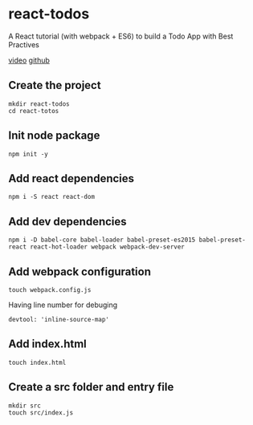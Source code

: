 # react-todos

A React tutorial (with webpack + ES6) to build a Todo App with Best Practives

[video](https://www.youtube.com/watch?v=IR6smI_YJDE)
[github](https://github.com/michaelcheng429/react-tutorial-todos)


## Create the project

    mkdir react-todos
    cd react-totos

## Init node package

    npm init -y

## Add react dependencies

    npm i -S react react-dom

## Add dev dependencies

    npm i -D babel-core babel-loader babel-preset-es2015 babel-preset-react react-hot-loader webpack webpack-dev-server

## Add webpack configuration

    touch webpack.config.js

Having line number for debuging
    
    devtool: 'inline-source-map'

## Add index.html

    touch index.html

## Create a src folder and entry file

    mkdir src
    touch src/index.js
   
